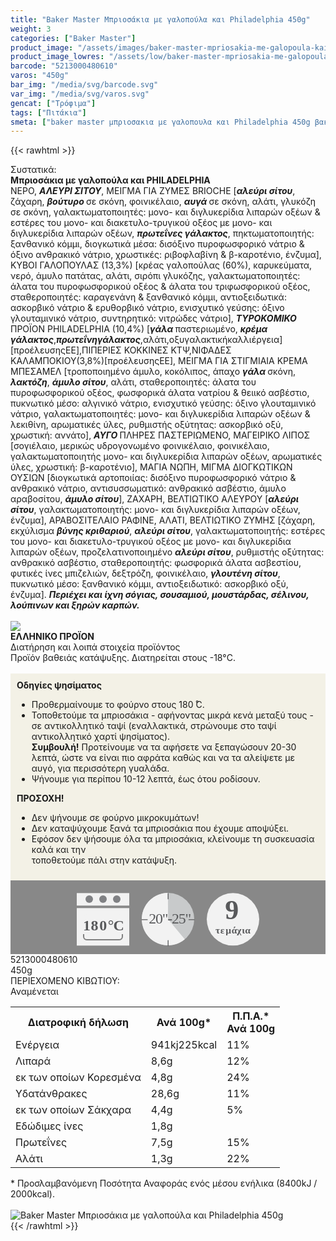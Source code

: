 ```yaml
---
title: "Baker Master Μπριοσάκια με γαλοπούλα και Philadelphia 450g"
weight: 3
categories: ["Baker Master"]
product_image: "/assets/images/baker-master-mpriosakia-me-galopoula-kai-philadelphia-450g.jpg"
product_image_lowres: "/assets/low/baker-master-mpriosakia-me-galopoula-kai-philadelphia-450g.jpg"
barcode: "5213000480610"
varos: "450g"
bar_img: "/media/svg/barcode.svg"
var_img: "/media/svg/varos.svg"
gencat: ["Τρόφιμα"]
tags: ["Πιτάκια"]
smeta: ["baker master μπριοσακια με γαλοπουλα και Philadelphia 450g βακερ μαστερ μπριοσακια με γαλοπουλα και Philadelphia 450g baker master mpriosakia me galopoula kai philadelphia 450g μπεικερ μαστερ 5213000480610 πηιλαδελπηια filadelfia φιλαδελφια φιλαδέλφια"]
---
```

{{< rawhtml >}}

<div class="sload11"><div class="product"><div id="sistatika">Συστατικά:</div><div class="alltext"><strong>Μπριοσάκια με γαλοπούλα και PHILADELPHIA</strong><br>ΝΕΡΟ, <strong><em>ΑΛΕΥΡΙ ΣΙΤΟΥ</em></strong>, ΜΕΙΓΜΑ ΓΙΑ ΖΥΜΕΣ BRIOCHE [<strong><em>αλεύρι σίτου</em></strong>, ζάχαρη, <strong><em>βούτυρο </em></strong>σε σκόνη, φοινικέλαιο, <strong><em>αυγά </em></strong>σε σκόνη, αλάτι, γλυκόζη σε σκόνη, γαλακτωματοποιητές: μονο- και διγλυκερίδια λιπαρών οξέων &amp; εστέρες του μονο- και διακετυλο-τρυγικού οξέος με μονο- και διγλυκερίδια λιπαρών οξέων, <strong><em>πρωτεΐνες γάλακτος</em></strong>, πηκτωματοποιητής: ξανθανικό κόμμι, διογκωτικά μέσα: δισόξινο πυροφωσφορικό νάτριο &amp; όξινο ανθρακικό νάτριο, χρωστικές: ριβοφλαβίνη &amp; β-καροτένιο, ένζυμα], ΚΥΒΟΙ ΓΑΛΟΠΟΥΛΑΣ (13,3%) [κρέας γαλοπούλας (60%), καρυκεύματα, νερό, άμυλο πατάτας, αλάτι, σιρόπι γλυκόζης, γαλακτωματοποιητές: άλατα του πυροφωσφορικού οξέος &amp; άλατα του τριφωσφορικού οξέος, σταθεροποιητές: καραγενάνη &amp; ξανθανικό κόμμι, αντιοξειδωτικά: ασκορβικό νάτριο &amp; ερυθορβικό νάτριο, ενισχυτικό γεύσης: όξινο γλουταμινικό νάτριο, συντηρητικό: νιτρώδες νάτριο], <strong><em>ΤΥΡΟΚΟΜΙΚΟ </em></strong>ΠΡΟΪΟΝ PHILADELPHIA (10,4%) [<strong><em>γάλα </em></strong>παστεριωμένο, <strong><em>κρέμα γάλακτος</em></strong>,<strong><em>πρωτεΐνηγάλακτος</em></strong>,αλάτι,οξυγαλακτικήκαλλιέργεια][προέλευσηςΕΕ],ΠΙΠΕΡΙΕΣ ΚΟΚΚΙΝΕΣ ΚΤΨ,ΝΙΦΑΔΕΣ ΚΑΛΑΜΠΟΚΙΟΥ(3,8%)[προέλευσηςΕΕ], ΜΕΙΓΜΑ ΓΙΑ ΣΤΙΓΜΙΑΙΑ ΚΡΕΜΑ ΜΠΕΣΑΜΕΛ [τροποποιημένο άμυλο, κοκόλιπος, άπαχο <strong><em>γάλα </em></strong>σκόνη, <strong><em>λακτόζη</em></strong>, <strong><em>άμυλο σίτου</em></strong>, αλάτι, σταθεροποιητές: άλατα του πυροφωσφορικού οξέος, φωσφορικά άλατα νατρίου &amp; θειικό ασβέστιο, πυκνωτικό μέσο: αλγινικό νάτριο, ενισχυτικό γεύσης: όξινο γλουταμινικό νάτριο, γαλακτωματοποιητές: μονο- και διγλυκερίδια λιπαρών οξέων &amp; λεκιθίνη, αρωματικές ύλες, ρυθμιστής οξύτητας: ασκορβικό οξύ, χρωστική: αννάτο], <strong><em>ΑΥΓΟ </em></strong>ΠΛΗΡΕΣ ΠΑΣΤΕΡΙΩΜΕΝΟ, ΜΑΓΕΙΡΙΚΟ ΛΙΠΟΣ [σογιέλαιο, μερικώς υδρογονωμένο φοινικέλαιο, φοινικέλαιο, γαλακτωματοποιητής μονο- και διγλυκερίδια λιπαρών οξέων, αρωματικές ύλες, χρωστική: β-καροτένιο], ΜΑΓΙΑ ΝΩΠΗ, ΜΙΓΜΑ ΔΙΟΓΚΩΤΙΚΩΝ ΟΥΣΙΩΝ [διογκωτικά αρτοποιίας: δισόξινο πυροφωσφορικό νάτριο &amp; ανθρακικό νάτριο, αντισυσσωματικό: ανθρακικό ασβέστιο, άμυλο αραβοσίτου, <strong><em>άμυλο σίτου</em></strong>], ΖΑΧΑΡΗ, ΒΕΛΤΙΩΤΙΚΟ ΑΛΕΥΡΟΥ [<strong><em>αλεύρι σίτου</em></strong>, γαλακτωματοποιητής: μονο- και διγλυκερίδια λιπαρών οξέων, ένζυμα], ΑΡΑΒΟΣΙΤΕΛΑΙΟ ΡΑΦΙΝΕ, ΑΛΑΤΙ, ΒΕΛΤΙΩΤΙΚΟ ΖΥΜΗΣ [ζάχαρη, εκχύλισμα <strong><em>βύνης κριθαριού</em></strong>, <strong><em>αλεύρι σίτου</em></strong>, γαλακτωματοποιητής: εστέρες του μονο- και διακετυλο-τρυγικού οξέος με μονο- και διγλυκερίδια λιπαρών οξέων, προζελατινοποιημένο <strong><em>αλεύρι σίτου</em></strong>, ρυθμιστής οξύτητας: ανθρακικό ασβέστιο, σταθεροποιητής: φωσφορικά άλατα ασβεστίου, φυτικές ίνες μπιζελιών, δεξτρόζη, φοινικέλαιο, <strong><em>γλουτένη σίτου</em></strong>, πυκνωτικό μέσο: ξανθανικό κόμμι, αντιοξειδωτικό: ασκορβικό οξύ, ένζυμα]. <strong><em>Περιέχει και ίχνη σόγιας, σουσαμιού, μουστάρδας, σέλινου, λούπινων και ξηρών καρπών.</em></strong></div><br><div id="flag"><div id="flagimage" style="margin:0"><img src="/media/icons/gr.svg"></div><span id="flagtext"><b>ΕΛΛΗΝΙΚΟ ΠΡΟΪΟΝ</b></span></div><div id="loipa">Διατήρηση και λοιπά στοιχεία προϊόντος</div><div class="alltext">Προϊόν βαθειάς κατάψυξης. Διατηρείται στους -18°C.<br><br><div style="background:#f3f1e6;padding:10px;margin:0px"><b>Οδηγίες ψησίματος</b><br><ul><li>Προθερμαίνουμε το φούρνο στους 180 ̊C.</li><li>Τοποθετούμε τα μπριοσάκια - αφήνοντας μικρά κενά μεταξύ τους - σε αντικολλητικό ταψί (εναλλακτικά, στρώνουμε στο ταψί αντικολλητικό χαρτί ψησίματος).</li><b>Συμβουλή!</b> Προτείνουμε να τα αφήσετε να ξεπαγώσουν 20-30 λεπτά, ώστε να είναι πιο αφράτα καθώς και να τα αλείψετε με αυγό, για περισσότερη γυαλάδα.<li>Ψήνουμε για περίπου 10-12 λεπτά, έως ότου ροδίσουν.</li></ul><b>ΠΡΟΣΟΧΗ!</b><br><ul><li>Δεν ψήνουμε σε φούρνο μικροκυμάτων!</li><li>Δεν καταψύχουμε ξανά τα μπριοσάκια που έχουμε αποψύξει.</li><li>Εφόσον δεν ψήσουμε όλα τα μπριοσάκια, κλείνουμε τη συσκευασία καλά και την<br>τοποθετούμε πάλι στην κατάψυξη.</li></ul></div><div style="width:auto;margin:0px;background:#888"><div style="max-width:292px;margin:auto;padding:20px 20px 12px"><svg viewBox="0 0 292 85.37"><defs><style>.cls-1{fill:#f2f2f2}.cls-2{font-size:15.5px;letter-spacing:-.01em}.cls-12,.cls-18,.cls-19,.cls-2,.cls-9{fill:#58595b}.cls-12,.cls-2,.cls-9{font-family:csans;font-weight:700}.cls-3{letter-spacing:-.01em}.cls-4{letter-spacing:-.01em}.cls-5{letter-spacing:0}.cls-6{letter-spacing:.01em}.cls-7{letter-spacing:-.01em}.cls-8{letter-spacing:-.01em}.cls-9{font-size:44.05px}.cls-10{fill:#808184}.cls-11{fill:gray}.cls-12{font-size:24px}.cls-13{letter-spacing:-.06em}.cls-14{letter-spacing:0}.cls-15{letter-spacing:-.01em}.cls-16{letter-spacing:-.02em}.cls-17{fill:#c8cacb}.cls-19{font-size:23.88px;font-family:csans;letter-spacing:-.05em}</style></defs><title>Asset 29</title><g id="Layer_2" data-name="Layer 2"><g id="Layer_1-2" data-name="Layer 1"><circle class="cls-1" cx="250" cy="42.34" r="42"></circle><text class="cls-2" transform="translate(221.94 64.7)">τ<tspan class="cls-3" x="7.94" y="0">ε</tspan><tspan class="cls-4" x="16.38" y="0">μ</tspan><tspan class="cls-5" x="25.73" y="0">ά</tspan><tspan class="cls-6" x="34.4" y="0">χ</tspan><tspan class="cls-7" x="42.4" y="0">ι</tspan><tspan class="cls-8" x="47.44" y="0">α</tspan></text><text class="cls-9" transform="translate(237.37 41.88)">9</text><rect class="cls-1" y="0.34" width="84" height="20"></rect><rect class="cls-1" y="24.34" width="84" height="60"></rect><circle class="cls-10" cx="20" cy="10" r="6"></circle><circle class="cls-10" cx="42" cy="10" r="6"></circle><circle class="cls-10" cx="64" cy="10" r="6"></circle><path class="cls-1" d="M68,34H16a4.05,4.05,0,0,0-4,4V66H72V38A4.05,4.05,0,0,0,68,34ZM11,66v4a5,5,0,0,0,5,5H68a5,5,0,0,0,5-5V66Z"></path><path class="cls-11" d="M72,66v4a4.05,4.05,0,0,1-4,4H16a4.05,4.05,0,0,1-4-4V66H10v4a6,6,0,0,0,6,6H68a6,6,0,0,0,6-6V66Z"></path><text class="cls-12" transform="translate(10.1 60.39)"><tspan class="cls-13">1</tspan><tspan class="cls-14" x="12.36" y="0">8</tspan><tspan class="cls-15" x="26.09" y="0">0</tspan><tspan class="cls-16" x="39.58" y="0">°</tspan><tspan x="48.43" y="0">C</tspan></text><circle class="cls-17" cx="146" cy="42" r="42"></circle><path class="cls-1" d="M146,42l26.88,32.27A42,42,0,1,1,145.94,0Z"></path><path class="cls-18" d="M146.19,10.37a.66.66,0,0,1-.66-.66V1.06a.67.67,0,1,1,1.33,0V9.71A.66.66,0,0,1,146.19,10.37Z"></path><path class="cls-18" d="M188,43.55h-8.66a.67.67,0,0,1,0-1.33H188a.67.67,0,0,1,0,1.33Z"></path><path class="cls-18" d="M146.19,85.37a.67.67,0,0,1-.66-.66V76.05a.67.67,0,0,1,1.33,0v8.66A.67.67,0,0,1,146.19,85.37Z"></path><path class="cls-18" d="M113,43.55h-8.65a.67.67,0,1,1,0-1.33H113a.67.67,0,0,1,0,1.33Z"></path><text class="cls-19" transform="translate(115.18 49.09)">20"-25"</text></g></g></svg></div></div></div><div id="barcode"><div id="barimage1"></div><span id="bartext">5213000480610</span></div><div id="varos"><div id="varosimage1"></div><span id="varostext">450g</span></div><div id="kivotio">ΠΕΡΙΕΧΟΜΕΝΟ ΚΙΒΩΤΙΟΥ:<br>Αναμένεται</div><table id="diatable"><tbody><tr><th>Διατροφική δήλωση</th><th>Ανά 100g*</th><th>Π.Π.Α.*<br>Ανά 100g</th></tr><tr><td class="texr2">Ενέργεια</td><td class="texr">941kj225kcal</td><td class="texr">11%</td></tr><tr><td class="texr2">Λιπαρά</td><td class="texr">8,6g</td><td class="texr">12%</td></tr><tr><td class="gray">εκ των οποίων Κορεσµένα</td><td class="gray2">4,8g</td><td class="gray2">24%</td></tr><tr><td class="texr2">Yδατάνθρακες</td><td class="texr">28,6g</td><td class="texr">11%</td></tr><tr><td class="gray">εκ των οποίων Σάκχαρα</td><td class="gray2">4,4g</td><td class="gray2">5%</td></tr><tr><td class="texr2">Εδώδιμες ίνες</td><td class="texr">1,8g</td><td class="texr"></td></tr><tr><td class="texr2">Πρωτεΐνες</td><td class="texr">7,5g</td><td class="texr">15%</td></tr><tr><td class="texr2">Αλάτι</td><td class="texr">1,3g</td><td class="texr">22%</td></tr></tbody></table><div class="alltext">* Προσλαμβανόμενη Ποσότητα Αναφοράς ενός μέσου ενήλικα (8400kJ / 2000kcal).</div><br><div class="pimg"><img alt="Baker Master Μπριοσάκια με γαλοπούλα και Philadelphia 450g" title="Baker Master Μπριοσάκια με γαλοπούλα και Philadelphia 450g" src="/assets/images/baker-master-mpriosakia-me-galopoula-kai-philadelphia-450g.jpg"></div></div></div>
{{< /rawhtml >}}


